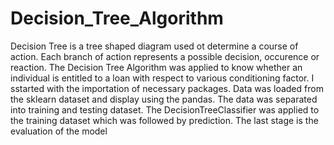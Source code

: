 # Decision_Tree_Algorithm
Decision Tree is a tree shaped diagram used ot determine a course of action. Each branch of action represents a possible decision, occurence or reaction.
The Decision Tree Algorithm was applied to know whether an individual is entitled to a loan with respect to various conditioning factor.
I sstarted with the importation of necessary packages.
Data was loaded from the sklearn dataset and display using the pandas.
The data was separated into training and testing dataset.
The DecisionTreeClassifier was applied to the training dataset which was followed by prediction.
The last stage is the evaluation of the model
